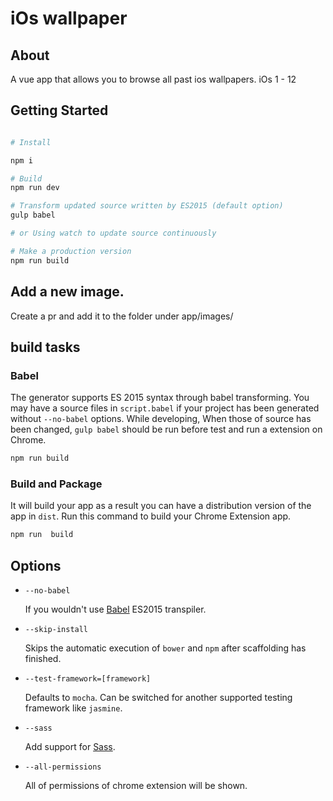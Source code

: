 
# iOs wallpaper

## About

A vue app that allows you to browse all past ios wallpapers. iOs 1 - 12



## Getting Started

```sh

# Install

npm i

# Build
npm run dev

# Transform updated source written by ES2015 (default option)
gulp babel

# or Using watch to update source continuously

# Make a production version 
npm run build
```

## Add  a new image.

Create a pr and add it to the folder under app/images/

## build tasks

### Babel

The generator supports ES 2015 syntax through babel transforming. You may have a source files in `script.babel` if your project has been generated without `--no-babel` options. While developing, When those of source has been changed, `gulp babel` should be run before test and run a extension on Chrome.

```sh
npm run build
```

### Build and Package

It will build your app as a result you can have a distribution version of the app in `dist`. Run this command to build your Chrome Extension app.

```bash
npm run  build
```


## Options

* `--no-babel`

  If you wouldn't use [Babel](https://babeljs.io/) ES2015 transpiler.

* `--skip-install`

  Skips the automatic execution of `bower` and `npm` after
  scaffolding has finished.

* `--test-framework=[framework]`

  Defaults to `mocha`. Can be switched for
  another supported testing framework like `jasmine`.

* `--sass`

  Add support for [Sass](http://sass-lang.com/libsass).

* `--all-permissions`

  All of permissions of chrome extension will be shown.

